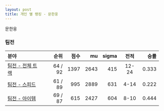 ```yaml
---
layout: post
title: 개인 별 랭킹 - 문한웅
---
```


문한웅


### 팀전

| 분야 | 순위 | 점수 | mu | sigma | 전적 | 승률 |
|:---|---:|---:|---:|---:|:---:|---:|
| [팀전 - 전체 트랙](../team-full) | 64 / 92 | 1397 | 2643 | 415 | 12-24 | 0.333 |
| [팀전 - 스피드](../team-speed) | 61 / 89 | 995 | 2889 | 631 | 4-14 | 0.222 |
| [팀전 - 아이템](../team-item) | 69 / 87 | 615 | 2427 | 604 | 8-10 | 0.444 |
